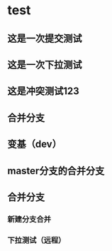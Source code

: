 # test
## 这是一次提交测试
## 这是一次下拉测试
## 这是冲突测试123
## 合并分支
## 变基（dev）
## master分支的合并分支
## 合并分支
### 新建分支合并
### 下拉测试（远程）
